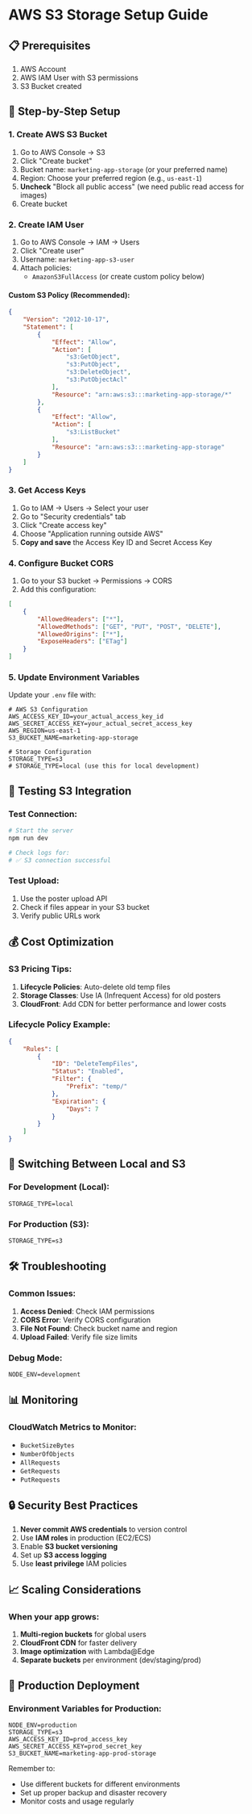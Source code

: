 # AWS S3 Storage Setup Guide

## 📋 Prerequisites

1. AWS Account
2. AWS IAM User with S3 permissions
3. S3 Bucket created

## 🚀 Step-by-Step Setup

### 1. Create AWS S3 Bucket

1. Go to AWS Console → S3
2. Click "Create bucket"
3. Bucket name: `marketing-app-storage` (or your preferred name)
4. Region: Choose your preferred region (e.g., `us-east-1`)
5. **Uncheck** "Block all public access" (we need public read access for images)
6. Create bucket

### 2. Create IAM User

1. Go to AWS Console → IAM → Users
2. Click "Create user"
3. Username: `marketing-app-s3-user`
4. Attach policies:
   - `AmazonS3FullAccess` (or create custom policy below)

#### Custom S3 Policy (Recommended):
```json
{
    "Version": "2012-10-17",
    "Statement": [
        {
            "Effect": "Allow",
            "Action": [
                "s3:GetObject",
                "s3:PutObject",
                "s3:DeleteObject",
                "s3:PutObjectAcl"
            ],
            "Resource": "arn:aws:s3:::marketing-app-storage/*"
        },
        {
            "Effect": "Allow",
            "Action": [
                "s3:ListBucket"
            ],
            "Resource": "arn:aws:s3:::marketing-app-storage"
        }
    ]
}
```

### 3. Get Access Keys

1. Go to IAM → Users → Select your user
2. Go to "Security credentials" tab
3. Click "Create access key"
4. Choose "Application running outside AWS"
5. **Copy and save** the Access Key ID and Secret Access Key

### 4. Configure Bucket CORS

1. Go to your S3 bucket → Permissions → CORS
2. Add this configuration:

```json
[
    {
        "AllowedHeaders": ["*"],
        "AllowedMethods": ["GET", "PUT", "POST", "DELETE"],
        "AllowedOrigins": ["*"],
        "ExposeHeaders": ["ETag"]
    }
]
```

### 5. Update Environment Variables

Update your `.env` file with:

```env
# AWS S3 Configuration
AWS_ACCESS_KEY_ID=your_actual_access_key_id
AWS_SECRET_ACCESS_KEY=your_actual_secret_access_key
AWS_REGION=us-east-1
S3_BUCKET_NAME=marketing-app-storage

# Storage Configuration
STORAGE_TYPE=s3
# STORAGE_TYPE=local (use this for local development)
```

## 🧪 Testing S3 Integration

### Test Connection:
```bash
# Start the server
npm run dev

# Check logs for:
# ✅ S3 connection successful
```

### Test Upload:
1. Use the poster upload API
2. Check if files appear in your S3 bucket
3. Verify public URLs work

## 💰 Cost Optimization

### S3 Pricing Tips:
1. **Lifecycle Policies**: Auto-delete old temp files
2. **Storage Classes**: Use IA (Infrequent Access) for old posters
3. **CloudFront**: Add CDN for better performance and lower costs

### Lifecycle Policy Example:
```json
{
    "Rules": [
        {
            "ID": "DeleteTempFiles",
            "Status": "Enabled",
            "Filter": {
                "Prefix": "temp/"
            },
            "Expiration": {
                "Days": 7
            }
        }
    ]
}
```

## 🔄 Switching Between Local and S3

### For Development (Local):
```env
STORAGE_TYPE=local
```

### For Production (S3):
```env
STORAGE_TYPE=s3
```

## 🛠️ Troubleshooting

### Common Issues:

1. **Access Denied**: Check IAM permissions
2. **CORS Error**: Verify CORS configuration
3. **File Not Found**: Check bucket name and region
4. **Upload Failed**: Verify file size limits

### Debug Mode:
```env
NODE_ENV=development
```

## 📊 Monitoring

### CloudWatch Metrics to Monitor:
- `BucketSizeBytes`
- `NumberOfObjects`
- `AllRequests`
- `GetRequests`
- `PutRequests`

## 🔒 Security Best Practices

1. **Never commit AWS credentials** to version control
2. Use **IAM roles** in production (EC2/ECS)
3. Enable **S3 bucket versioning**
4. Set up **S3 access logging**
5. Use **least privilege** IAM policies

## 📈 Scaling Considerations

### When your app grows:
1. **Multi-region buckets** for global users
2. **CloudFront CDN** for faster delivery
3. **Image optimization** with Lambda@Edge
4. **Separate buckets** per environment (dev/staging/prod)

## 🚀 Production Deployment

### Environment Variables for Production:
```env
NODE_ENV=production
STORAGE_TYPE=s3
AWS_ACCESS_KEY_ID=prod_access_key
AWS_SECRET_ACCESS_KEY=prod_secret_key
S3_BUCKET_NAME=marketing-app-prod-storage
```

Remember to:
- Use different buckets for different environments
- Set up proper backup and disaster recovery
- Monitor costs and usage regularly
